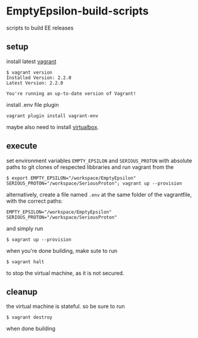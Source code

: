 # EmptyEpsilon-build-scripts

scripts to build EE releases
## setup
install latest [vagrant](https://www.vagrantup.com/) 
```
$ vagrant version
Installed Version: 2.2.0
Latest Version: 2.2.0

You're running an up-to-date version of Vagrant!
```
install .env file plugin
```
vagrant plugin install vagrant-env
```
maybe also need to install [virtualbox](https://www.virtualbox.org).

## execute
set environment variables `EMPTY_EPSILON` and `SERIOUS_PROTON` with absolute paths to git clones of respected libbraries and run vagrant from the 
``` 
$ export EMPTY_EPSILON="/workspace/EmptyEpsilon" SERIOUS_PROTON="/workspace/SeriousProton"; vagrant up --provision
```
alternatively, create a file named `.env` at the same folder of the vagrantfile, with the correct paths:
```
EMPTY_EPSILON="/workspace/EmptyEpsilon"
SERIOUS_PROTON="/workspace/SeriousProton"
```
and simply run 
```
$ vagrant up --provision
```

when you're done building, make sute to run 
```
$ vagrant halt
```
to stop the virtual machine, as it is not secured.

## cleanup

the virtual machine is stateful. so be sure to run 
```
$ vagrant destroy
```
when done building

